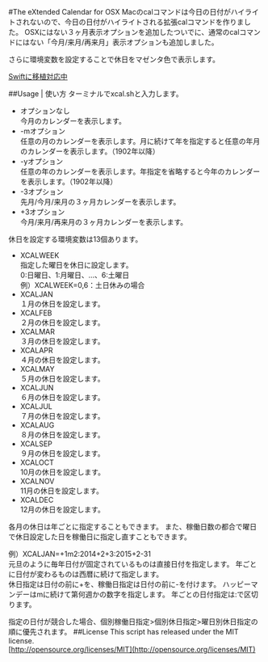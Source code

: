 #The eXtended Calendar for OSX
Macのcalコマンドは今日の日付がハイライトされないので、今日の日付がハイライトされる拡張calコマンドを作りました。
OSXにはない３ヶ月表示オプションを追加したついでに、通常のcalコマンドにはない「今月/来月/再来月」表示オプションも追加しました。

さらに環境変数を設定することで休日をマゼンタ色で表示します。

[Swiftに移植対応中](http://beginning-swift.com)  

##Usage | 使い方
ターミナルでxcal.shと入力します。  
- オプションなし  
 今月のカレンダーを表示します。
- -mオプション  
 任意の月のカレンダーを表示します。月に続けて年を指定すると任意の年月のカレンダーを表示します。（1902年以降）
- -yオプション  
 任意の年のカレンダーを表示します。年指定を省略すると今年のカレンダーを表示します。（1902年以降）
- -3オプション  
 先月/今月/来月の３ヶ月カレンダーを表示します。
- +3オプション  
 今月/来月/再来月の３ヶ月カレンダーを表示します。

休日を設定する環境変数は13個あります。
- XCALWEEK  
 指定した曜日を休日に設定します。  
 0:日曜日、1:月曜日、...、6:土曜日  
 例）XCALWEEK=0,6：土日休みの場合
- XCALJAN  
 １月の休日を設定します。
- XCALFEB  
 ２月の休日を設定します。
- XCALMAR  
 ３月の休日を設定します。
- XCALAPR  
 ４月の休日を設定します。
- XCALMAY  
 ５月の休日を設定します。
- XCALJUN  
 ６月の休日を設定します。
- XCALJUL  
 ７月の休日を設定します。
- XCALAUG  
 ８月の休日を設定します。
- XCALSEP  
 ９月の休日を設定します。
- XCALOCT  
 10月の休日を設定します。
- XCALNOV  
 11月の休日を設定します。
- XCALDEC  
 12月の休日を設定します。

各月の休日は年ごとに指定することもできます。
また、稼働日数の都合で曜日で休日設定した日を稼働日に指定し直すこともできます。  

例）XCALJAN=+1m2:2014+2+3:2015+2-31  
元旦のように毎年日付が固定されているものは直接日付を指定します。
年ごとに日付が変わるものは西暦に続けて指定します。  
休日指定は日付の前に+を、稼働日指定は日付の前に-を付けます。
ハッピーマンデーはmに続けて第何週かの数字を指定します。
年ごとの日付指定は:で区切ります。  

指定の日付が競合した場合、個別稼働日指定&gt;個別休日指定&gt;曜日別休日指定の順に優先されます。
##License
This script has released under the MIT license.  
[http://opensource.org/licenses/MIT](http://opensource.org/licenses/MIT)
